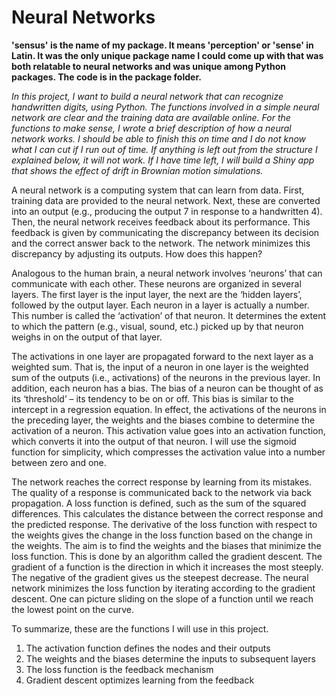 # Neural Networks 

**'sensus' is the name of my package. It means 'perception' or 'sense' in Latin. It was the only unique package name I could 
come up with that was both relatable to neural networks and was unique among Python packages. The code is in the package folder.**

*In this project, I want to build a neural network that can recognize handwritten digits, using Python. The functions involved in a simple neural network are clear and the training data are available online. For the functions to make sense, I wrote a brief description of how a neural network works. I should be able to finish this on time and I do not know what I can cut if I run out of time. If anything is left out from the structure I explained below, it will not work. If I have time left, I will build a Shiny app that shows the effect of drift in Brownian motion simulations.*

A neural network is a computing system that can learn from data. First, training data are provided to the neural network. Next, these are converted into an output (e.g., producing the output 7 in response to a handwritten 4). Then, the neural network receives feedback about its performance. This feedback is given by communicating the discrepancy between its decision and the correct answer back to the network. The network minimizes this discrepancy by adjusting its outputs. How does this happen? 

Analogous to the human brain, a neural network involves ‘neurons’ that can communicate with each other. These neurons are organized in several layers. The first layer is the input layer, the next are the ‘hidden layers’, followed by the output layer. Each neuron in a layer is actually a number. This number is called the ‘activation’ of that neuron. It determines the extent to which the pattern (e.g., visual, sound, etc.) picked up by that neuron weighs in on the output of that layer. 

The activations in one layer are propagated forward to the next layer as a weighted sum. That is, the input of a neuron in one layer is the weighted sum of the outputs (i.e., activations) of the neurons in the previous layer. In addition, each neuron has a bias. The bias of a neuron can be thought of as its ‘threshold’ – its tendency to be on or off. This bias is similar to the intercept in a regression equation. In effect, the activations of the neurons in the preceding layer, the weights and the biases combine to determine the activation of a neuron. This activation value goes into an activation function, which converts it into the output of that neuron. I will use the sigmoid function for simplicity, which compresses the activation value into a number between zero and one. 

The network reaches the correct response by learning from its mistakes. The quality of a response is communicated back to the network via back propagation. A loss function is defined, such as the sum of the squared differences. This calculates the distance between the correct response and the predicted response. The derivative of the loss function with respect to the weights gives the change in the loss function based on the change in the weights. The aim is to find the weights and the biases that minimize the loss function. This is done by an algorithm called the gradient descent. The gradient of a function is the direction in which it increases the most steeply. The negative of the gradient gives us the steepest decrease. The neural network minimizes the loss function by iterating according to the gradient descent. One can picture sliding on the slope of a function until we reach the lowest point on the curve. 

To summarize, these are the functions I will use in this project. 
1. The activation function defines the nodes and their outputs
2. The weights and the biases determine the inputs to subsequent layers 
3. The loss function is the feedback mechanism
4. Gradient descent optimizes learning from the feedback  
